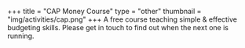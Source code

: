 +++
title = "CAP Money Course"
type = "other"
thumbnail = "img/activities/cap.png"
+++
A free course teaching simple & effective budgeting skills. Please get in touch to find out when the next one is running.
